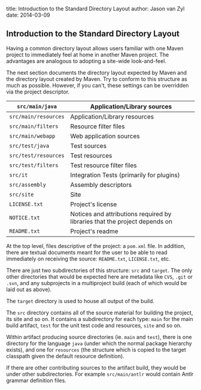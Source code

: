 title: Introduction to the Standard Directory Layout
author: Jason van Zyl
date: 2014-03-09

<!--
Licensed to the Apache Software Foundation (ASF) under one
or more contributor license agreements.  See the NOTICE file
distributed with this work for additional information
regarding copyright ownership.  The ASF licenses this file
to you under the Apache License, Version 2.0 (the
"License"); you may not use this file except in compliance
with the License.  You may obtain a copy of the License at

    http://www.apache.org/licenses/LICENSE-2.0

Unless required by applicable law or agreed to in writing,
software distributed under the License is distributed on an
"AS IS" BASIS, WITHOUT WARRANTIES OR CONDITIONS OF ANY
KIND, either express or implied.  See the License for the
specific language governing permissions and limitations
under the License.
-->

## Introduction to the Standard Directory Layout


 Having a common directory layout allows users familiar with one Maven project to immediately feel at home in another Maven project. The advantages are analogous to adopting a site-wide look-and-feel.


 The next section documents the directory layout expected by Maven and the directory layout created by Maven. Try to conform to this structure as much as possible. However, if you can't, these settings can be overridden via the project descriptor.


|`src/main/java`|Application/Library sources|
|---|---|
|`src/main/resources`|Application/Library resources|
|`src/main/filters`|Resource filter files|
|`src/main/webapp`|Web application sources|
|`src/test/java`|Test sources|
|`src/test/resources`|Test resources|
|`src/test/filters`|Test resource filter files|
|`src/it`|Integration Tests (primarily for plugins)|
|`src/assembly`|Assembly descriptors|
|`src/site`|Site|
|`LICENSE.txt`|Project's license|
|`NOTICE.txt`|Notices and attributions required by libraries that the project depends on|
|`README.txt`|Project's readme|

 At the top level, files descriptive of the project: a `pom.xml` file. In addition, there are textual documents meant for the user to be able to read immediately on receiving the source: `README.txt`, `LICENSE.txt`, etc.


 There are just two subdirectories of this structure: `src` and `target`. The only other directories that would be expected here are metadata like `CVS`, `.git` or `.svn`, and any subprojects in a multiproject build (each of which would be laid out as above).


 The `target` directory is used to house all output of the build.


 The `src` directory contains all of the source material for building the project, its site and so on. It contains a subdirectory for each type: `main` for the main build artifact, `test` for the unit test code and resources, `site` and so on.


 Within artifact producing source directories (ie. `main` and `test`), there is one directory for the language `java` (under which the normal package hierarchy exists), and one for `resources` (the structure which is copied to the target classpath given the default resource definition).


 If there are other contributing sources to the artifact build, they would be under other subdirectories. For example `src/main/antlr` would contain Antlr grammar definition files.


